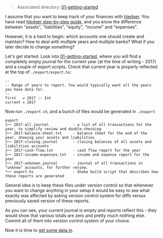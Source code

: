 > Associated directory: [01-getting-started](../../tree/master/01-getting-started)

I assume that you want to keep track of your finances with
[hledger](http://hledger.org). You have read
[hledger step-by-step guide](http://hledger.org/step-by-step.html#useful-accounting-concepts),
and you know the difference between "assets", "liabilities", "equity",
"income" and "expenses".

However, it is a hard to begin: which accounts one should create and
maintain? How to deal with multiple years and multiple banks? What if
you later decide to change something?

Let's get started. Look into [01-getting-started](../../tree/master/01-getting-started), where you will find a completely empty journal for the current year (at the time of writing - 2017) and a couple of export scripts.
Check that current year is properly reflected at the top of
`./export/export.hs`:

```
--
-- Range of years to report. You would typically want all the years you have data for.
--
first   = 2017 :: Int
current = 2017
```

Now run `./export.sh`, and a bunch of files would be generated in `./export`:
```
export
├── 2017-all.journal           - a list of all transactions for the year, to simplify review and double-checking
├── 2017-balance-sheet.txt     - balance sheet for the end of the year, showing your assets and liabilities
├── 2017-closing.journal       - closing balances of all assets and liabilities accounts
├── 2017-cash-flow.txt         - cash flow report for the year
├── 2017-income-expenses.txt   - income and expense report for the year
├── 2017-unknown.journal       - journal of all transactions in "unknow" accounts, for further review.
└── export.hs                  - Shake build script that describes how these reports are generated
```

General idea is to keep these files under version control so that
whenever you want to change anything in your setup it would be easy to
see what exactly was affected by asking version control system for
diffs versus previously saved version of these reports.

As you can see, your current journal is empty and reports reflect
this - they would show that various totals are zero and pretty much
nothing else. Commit all of them into version control system of your
choice.

Now it is time to [get some data in](Getting-data-in). 
